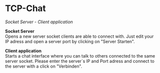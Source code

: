 # TCP-Chat
<i>Socket Server - Client application</i>

<b>Socket Server</b><br>
Opens a new server socket clients are able to connect with. Just edit your IP adress and open a server port by clicking on "Server Starten".

<b>Client application</b><br>
Starts a chat interface where you can talk to others connected to the same server socket. Please enter the server´s IP and Port adress and connect to the server with a click on "Verbinden".
